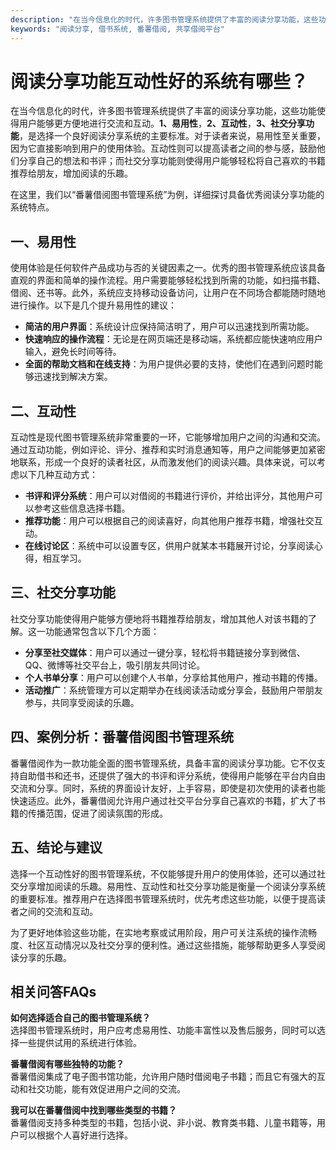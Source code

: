 ```yaml
---
description: "在当今信息化的时代，许多图书管理系统提供了丰富的阅读分享功能，这些功能使得用户能够更方便地进行交流和互动。**1、易用性**，**2、互动性**，**3、社交分享功能**，是选择一个良好阅读分享系统的主要标准。对于读者来说，易用性至关重要，因为它直接影响到用户的使用体验。互动性则可以提高读者之间的参与感，鼓励他们分享自己的想法和书评；而社交分享功能则使得用户能够轻松将自己喜欢的书籍推荐给朋友，增加阅读的乐趣。"
keywords: "阅读分享, 借书系统, 番薯借阅, 共享借阅平台"
---
```

# 阅读分享功能互动性好的系统有哪些？

在当今信息化的时代，许多图书管理系统提供了丰富的阅读分享功能，这些功能使得用户能够更方便地进行交流和互动。**1、易用性**，**2、互动性**，**3、社交分享功能**，是选择一个良好阅读分享系统的主要标准。对于读者来说，易用性至关重要，因为它直接影响到用户的使用体验。互动性则可以提高读者之间的参与感，鼓励他们分享自己的想法和书评；而社交分享功能则使得用户能够轻松将自己喜欢的书籍推荐给朋友，增加阅读的乐趣。

在这里，我们以“番薯借阅图书管理系统”为例，详细探讨具备优秀阅读分享功能的系统特点。

## **一、易用性**

使用体验是任何软件产品成功与否的关键因素之一。优秀的图书管理系统应该具备直观的界面和简单的操作流程。用户需要能够轻松找到所需的功能，如扫描书籍、借阅、还书等。此外，系统应支持移动设备访问，让用户在不同场合都能随时随地进行操作。以下是几个提升易用性的建议：

- **简洁的用户界面**：系统设计应保持简洁明了，用户可以迅速找到所需功能。
- **快速响应的操作流程**：无论是在网页端还是移动端，系统都应能快速响应用户输入，避免长时间等待。
- **全面的帮助文档和在线支持**：为用户提供必要的支持，使他们在遇到问题时能够迅速找到解决方案。

## **二、互动性**

互动性是现代图书管理系统非常重要的一环，它能够增加用户之间的沟通和交流。通过互动功能，例如评论、评分、推荐和实时消息通知等，用户之间能够更加紧密地联系，形成一个良好的读者社区，从而激发他们的阅读兴趣。具体来说，可以考虑以下几种互动方式：

- **书评和评分系统**：用户可以对借阅的书籍进行评价，并给出评分，其他用户可以参考这些信息选择书籍。
- **推荐功能**：用户可以根据自己的阅读喜好，向其他用户推荐书籍，增强社交互动。
- **在线讨论区**：系统中可以设置专区，供用户就某本书籍展开讨论，分享阅读心得，相互学习。

## **三、社交分享功能**

社交分享功能使得用户能够方便地将书籍推荐给朋友，增加其他人对该书籍的了解。这一功能通常包含以下几个方面：

- **分享至社交媒体**：用户可以通过一键分享，轻松将书籍链接分享到微信、QQ、微博等社交平台上，吸引朋友共同讨论。
- **个人书单分享**：用户可以创建个人书单，分享给其他用户，推动书籍的传播。
- **活动推广**：系统管理方可以定期举办在线阅读活动或分享会，鼓励用户带朋友参与，共同享受阅读的乐趣。

## **四、案例分析：番薯借阅图书管理系统**

番薯借阅作为一款功能全面的图书管理系统，具备丰富的阅读分享功能。它不仅支持自助借书和还书，还提供了强大的书评和评分系统，使得用户能够在平台内自由交流和分享。同时，系统的界面设计友好，上手容易，即使是初次使用的读者也能快速适应。此外，番薯借阅允许用户通过社交平台分享自己喜欢的书籍，扩大了书籍的传播范围，促进了阅读氛围的形成。

## **五、结论与建议**

选择一个互动性好的图书管理系统，不仅能够提升用户的使用体验，还可以通过社交分享增加阅读的乐趣。易用性、互动性和社交分享功能是衡量一个阅读分享系统的重要标准。推荐用户在选择图书管理系统时，优先考虑这些功能，以便于提高读者之间的交流和互动。

为了更好地体验这些功能，在实地考察或试用阶段，用户可关注系统的操作流畅度、社区互动情况以及社交分享的便利性。通过这些措施，能够帮助更多人享受阅读分享的乐趣。

## 相关问答FAQs

**如何选择适合自己的图书管理系统？**  
选择图书管理系统时，用户应考虑易用性、功能丰富性以及售后服务，同时可以选择一些提供试用的系统进行体验。

**番薯借阅有哪些独特的功能？**  
番薯借阅集成了电子图书馆功能，允许用户随时借阅电子书籍；而且它有强大的互动和社交功能，能有效促进用户之间的交流。

**我可以在番薯借阅中找到哪些类型的书籍？**  
番薯借阅支持多种类型的书籍，包括小说、非小说、教育类书籍、儿童书籍等，用户可以根据个人喜好进行选择。
